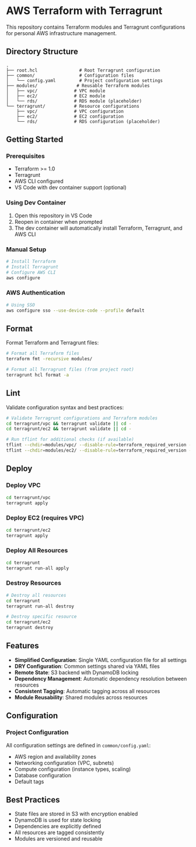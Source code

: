 # AWS Terraform with Terragrunt

This repository contains Terraform modules and Terragrunt configurations for personal AWS infrastructure management.

## Directory Structure

```
.
├── root.hcl                # Root Terragrunt configuration
├── common/                 # Configuration files
│   └── config.yaml         # Project configuration settings
├── modules/               # Reusable Terraform modules
│   ├── vpc/              # VPC module
│   ├── ec2/              # EC2 module
│   └── rds/              # RDS module (placeholder)
└── terragrunt/           # Resource configurations
    ├── vpc/              # VPC configuration
    ├── ec2/              # EC2 configuration
    └── rds/              # RDS configuration (placeholder)
```

## Getting Started

### Prerequisites

- Terraform >= 1.0
- Terragrunt
- AWS CLI configured
- VS Code with dev container support (optional)

### Using Dev Container

1. Open this repository in VS Code
2. Reopen in container when prompted
3. The dev container will automatically install Terraform, Terragrunt, and AWS CLI

### Manual Setup

```bash
# Install Terraform
# Install Terragrunt
# Configure AWS CLI
aws configure
```

### AWS Authentication

```bash
# Using SSO
aws configure sso --use-device-code --profile default
```

## Format

Format Terraform and Terragrunt files:

```bash
# Format all Terraform files
terraform fmt -recursive modules/

# Format all Terragrunt files (from project root)
terragrunt hcl format -a
```

## Lint

Validate configuration syntax and best practices:

```bash
# Validate Terragrunt configurations and Terraform modules
cd terragrunt/vpc && terragrunt validate || cd -
cd terragrunt/ec2 && terragrunt validate || cd -

# Run tflint for additional checks (if available)
tflint --chdir=modules/vpc/ --disable-rule=terraform_required_version --disable-rule=terraform_required_providers
tflint --chdir=modules/ec2/ --disable-rule=terraform_required_version --disable-rule=terraform_required_providers
```

## Deploy

### Deploy VPC

```bash
cd terragrunt/vpc
terragrunt apply
```

### Deploy EC2 (requires VPC)

```bash
cd terragrunt/ec2
terragrunt apply
```

### Deploy All Resources

```bash
cd terragrunt
terragrunt run-all apply
```

### Destroy Resources

```bash
# Destroy all resources
cd terragrunt
terragrunt run-all destroy

# Destroy specific resource
cd terragrunt/ec2
terragrunt destroy
```

## Features

- **Simplified Configuration**: Single YAML configuration file for all settings
- **DRY Configuration**: Common settings shared via YAML files
- **Remote State**: S3 backend with DynamoDB locking
- **Dependency Management**: Automatic dependency resolution between resources
- **Consistent Tagging**: Automatic tagging across all resources
- **Module Reusability**: Shared modules across resources

## Configuration

### Project Configuration

All configuration settings are defined in `common/config.yaml`:

- AWS region and availability zones
- Networking configuration (VPC, subnets)
- Compute configuration (instance types, scaling)
- Database configuration
- Default tags

## Best Practices

- State files are stored in S3 with encryption enabled
- DynamoDB is used for state locking
- Dependencies are explicitly defined
- All resources are tagged consistently
- Modules are versioned and reusable
